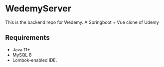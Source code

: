 # WedemyServer

This is the backend repo for Wedemy. A Springboot + Vue clone of Udemy

## Requirements

- Java 11+
- MySQL 8
- Lombok-enabled IDE.